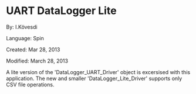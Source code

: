 # UART DataLogger Lite

By: I.Kövesdi

Language: Spin

Created: Mar 28, 2013

Modified: March 28, 2013

A lite version of the 'DataLogger\_UART\_Driver' object is excersised with this application. The new and smaller 'DataLogger\_Lite\_Driver' supports only CSV file operations.

